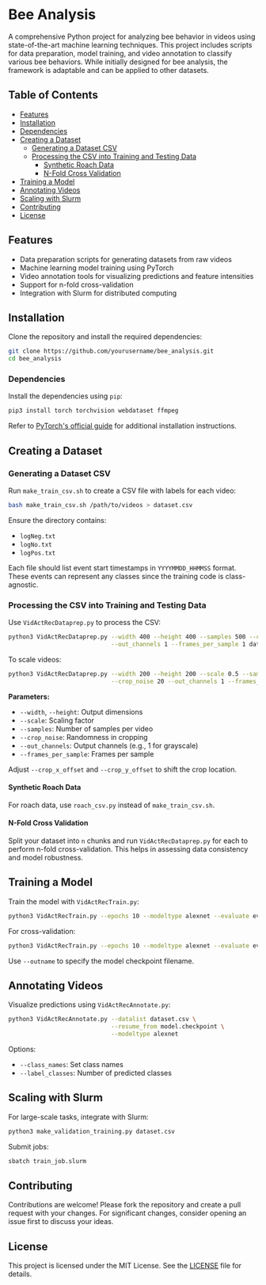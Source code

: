 # Bee Analysis

A comprehensive Python project for analyzing bee behavior in videos using state-of-the-art machine learning techniques. This project includes scripts for data preparation, model training, and video annotation to classify various bee behaviors. While initially designed for bee analysis, the framework is adaptable and can be applied to other datasets.

## Table of Contents

- [Features](#features)
- [Installation](#installation)
- [Dependencies](#dependencies)
- [Creating a Dataset](#creating-a-dataset)
    - [Generating a Dataset CSV](#generating-a-dataset-csv)
    - [Processing the CSV into Training and Testing Data](#processing-the-csv-into-training-and-testing-data)
        - [Synthetic Roach Data](#synthetic-roach-data)
        - [N-Fold Cross Validation](#n-fold-cross-validation)
- [Training a Model](#training-a-model)
- [Annotating Videos](#annotating-videos)
- [Scaling with Slurm](#scaling-with-slurm)
- [Contributing](#contributing)
- [License](#license)

## Features

- Data preparation scripts for generating datasets from raw videos
- Machine learning model training using PyTorch
- Video annotation tools for visualizing predictions and feature intensities
- Support for n-fold cross-validation
- Integration with Slurm for distributed computing

## Installation

Clone the repository and install the required dependencies:

```bash
git clone https://github.com/yourusername/bee_analysis.git
cd bee_analysis
```

### Dependencies

Install the dependencies using `pip`:

```bash
pip3 install torch torchvision webdataset ffmpeg
```

Refer to [PyTorch's official guide](https://pytorch.org/get-started/locally/) for additional installation instructions.

## Creating a Dataset

### Generating a Dataset CSV

Run `make_train_csv.sh` to create a CSV file with labels for each video:

```bash
bash make_train_csv.sh /path/to/videos > dataset.csv
```

Ensure the directory contains:

- `logNeg.txt`
- `logNo.txt`
- `logPos.txt`

Each file should list event start timestamps in `YYYYMMDD_HHMMSS` format. These events can represent any classes since the training code is class-agnostic.

### Processing the CSV into Training and Testing Data

Use `VidActRecDataprep.py` to process the CSV:

```bash
python3 VidActRecDataprep.py --width 400 --height 400 --samples 500 --crop_noise 20 \
                             --out_channels 1 --frames_per_sample 1 dataset.csv dataset.tar
```

To scale videos:

```bash
python3 VidActRecDataprep.py --width 200 --height 200 --scale 0.5 --samples 500 \
                             --crop_noise 20 --out_channels 1 --frames_per_sample 1 dataset.csv dataset.tar
```

**Parameters:**

- `--width`, `--height`: Output dimensions
- `--scale`: Scaling factor
- `--samples`: Number of samples per video
- `--crop_noise`: Randomness in cropping
- `--out_channels`: Output channels (e.g., 1 for grayscale)
- `--frames_per_sample`: Frames per sample

Adjust `--crop_x_offset` and `--crop_y_offset` to shift the crop location.

#### Synthetic Roach Data

For roach data, use `roach_csv.py` instead of `make_train_csv.sh`.

#### N-Fold Cross Validation

Split your dataset into `n` chunks and run `VidActRecDataprep.py` for each to perform n-fold cross-validation. This helps in assessing data consistency and model robustness.

## Training a Model

Train the model with `VidActRecTrain.py`:

```bash
python3 VidActRecTrain.py --epochs 10 --modeltype alexnet --evaluate eval.tar train.tar
```

For cross-validation:

```bash
python3 VidActRecTrain.py --epochs 10 --modeltype alexnet --evaluate eval.tar fold1.tar fold2.tar fold3.tar
```

Use `--outname` to specify the model checkpoint filename.

## Annotating Videos

Visualize predictions using `VidActRecAnnotate.py`:

```bash
python3 VidActRecAnnotate.py --datalist dataset.csv \
                             --resume_from model.checkpoint \
                             --modeltype alexnet
```

Options:

- `--class_names`: Set class names
- `--label_classes`: Number of predicted classes

## Scaling with Slurm

For large-scale tasks, integrate with Slurm:

```bash
python3 make_validation_training.py dataset.csv
```

Submit jobs:

```bash
sbatch train_job.slurm
```

## Contributing

Contributions are welcome! Please fork the repository and create a pull request with your changes. For significant changes, consider opening an issue first to discuss your ideas.

## License

This project is licensed under the MIT License. See the [LICENSE](LICENSE) file for details.
